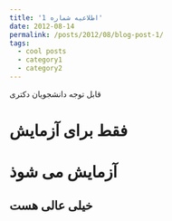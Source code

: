 ```yaml
---
title: 'اطلاعیه شماره 1'
date: 2012-08-14
permalink: /posts/2012/08/blog-post-1/
tags:
  - cool posts
  - category1
  - category2
---
```


قابل توجه دانشجویان دکتری 

فقط برای آزمایش
======

آزمایش می شوذ
======

خیلی عالی هست
------